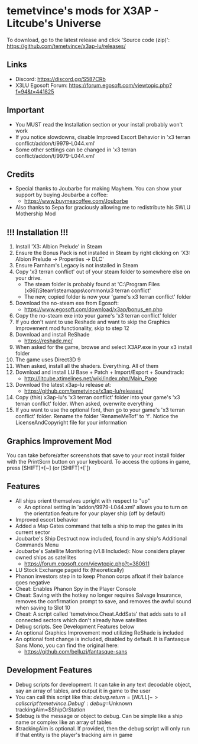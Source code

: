 # temetvince's mods for X3AP - Litcube's Universe

To download, go to the latest release and click 'Source code (zip)': https://github.com/temetvince/x3ap-lu/releases/

## Links
* Discord: https://discord.gg/S587CRb
* X3LU Egosoft Forum: https://forum.egosoft.com/viewtopic.php?f=94&t=441825

## Important
* You MUST read the Installation section or your install probably won't work
* If you notice slowdowns, disable Improved Escort Behavior in 'x3 terran conflict/addon/t/9979-L044.xml'
* Some other settings can be changed in 'x3 terran conflict/addon/t/9979-L044.xml'

## Credits
* Special thanks to Joubarbe for making Mayhem. You can show your support by buying Joubarbe a coffee:
    * https://www.buymeacoffee.com/Joubarbe
* Also thanks to Sepa for graciously allowing me to redistribute his SWLU Mothership Mod

## !!! Installation !!!
1. Install 'X3: Albion Prelude' in Steam
1. Ensure the Bonus Pack is not installed in Steam by right clicking on 'X3: Albion Prelude -> Properties -> DLC'
1. Ensure Farnham's Legacy is not installed in Steam
1. Copy 'x3 terran conflict' out of your steam folder to somewhere else on your drive.
    * The steam folder is probably found at 'C:\Program Files (x86)\Steam\steamapps\common\x3 terran conflict'
    * The new, copied folder is now your 'game's x3 terran conflict' folder
1. Download the no-steam exe from Egosoft:
    * https://www.egosoft.com/download/x3ap/bonus_en.php
1. Copy the no-steam exe into your game's 'x3 terran conflict' folder
1. If you don't want to use Reshade and want to skip the Graphics Improvement mod functionality, skip to step 12
1. Download and install ReShade
    * https://reshade.me/
1. When asked for the game, browse and select X3AP.exe in your x3 install folder
1. The game uses Direct3D 9
1. When asked, install all the shaders. Everything. All of them
1. Download and install LU Base + Patch + Import/Export + Soundtrack:
    * http://litcube.xtimelines.net/wiki/index.php/Main_Page
1. Download the latest x3ap-lu release at:
    * https://github.com/temetvince/x3ap-lu/releases/
1. Copy (this) x3ap-lu's 'x3 terran conflict' folder into your game's 'x3 terran conflict' folder. When asked, overwrite everything
1. If you want to use the optional font, then go to your game's 'x3 terran conflict' folder. Rename the folder 'RenameMeTof' to 'f'. Notice the LicenseAndCopyright file for your information

## Graphics Improvement Mod
You can take before/after screenshots that save to your root install folder with the PrintScrn button on your keyboard. To access the options in game, press [SHIFT]+[~] (or [SHIFT]+[`])

## Features
* All ships orient themselves upright with respect to "up"
    * An optional setting in 'addon/9979-L044.xml' allows you to turn on the orientation feature for your player ship (off by default)
* Improved escort behavior
* Added a Map Gates command that tells a ship to map the gates in its current sector
* Joubarbe's Ship Destruct now included, found in any ship's Additional Commands Menu
* Joubarbe's Satellite Monitoring (v1.8 Included): Now considers player owned ships as satellites
    * https://forum.egosoft.com/viewtopic.php?t=380611
* LU Stock Exchange pageid fix (theoretically)
* Phanon investors step in to keep Phanon corps afloat if their balance goes negative
* Cheat: Enables Phanon Spy in the Player Console
* Cheat: Saving with the hotkey no longer requires Salvage Insurance, removes the confirmation prompt to save, and removes the awful sound when saving to Slot 10
* Cheat: A script called 'temetvince.Cheat.AddSats' that adds sats to all connected sectors which don't already have satellites
* Debug scripts. See Development Features below
* An optional Graphics Improvement mod utilizing ReShade is included
* An optional font change is included, disabled by default. It is Fantasque Sans Mono, you can find the original here:
    * https://github.com/belluzj/fantasque-sans

## Development Features
* Debug scripts for development. It can take in any text decodable object, say an array of tables, and output it in game to the user
* You can call this script like this: $debug.return = [NULL] -> call script 'temetvince.Debug': debug=$Unknown trackingAim=$ShipOrStation
* $debug is the message or object to debug. Can be simple like a ship name or complex like an array of tables
* $trackingAim is optional. If provided, then the debug script will only run if that entity is the player's tracking aim in game
